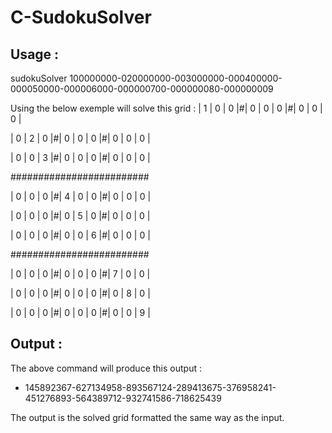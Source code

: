 C-SudokuSolver
==============

Usage :
-------
sudokuSolver 100000000-020000000-003000000-000400000-000050000-000006000-000000700-000000080-000000009


Using the below exemple will solve this grid :
| 1 | 0 | 0 |#| 0 | 0 | 0 |#| 0 | 0 | 0 |

| 0 | 2 | 0 |#| 0 | 0 | 0 |#| 0 | 0 | 0 |

| 0 | 0 | 3 |#| 0 | 0 | 0 |#| 0 | 0 | 0 |

#########################

| 0 | 0 | 0 |#| 4 | 0 | 0 |#| 0 | 0 | 0 |

| 0 | 0 | 0 |#| 0 | 5 | 0 |#| 0 | 0 | 0 |

| 0 | 0 | 0 |#| 0 | 0 | 6 |#| 0 | 0 | 0 |

#########################

| 0 | 0 | 0 |#| 0 | 0 | 0 |#| 7 | 0 | 0 |

| 0 | 0 | 0 |#| 0 | 0 | 0 |#| 0 | 8 | 0 |

| 0 | 0 | 0 |#| 0 | 0 | 0 |#| 0 | 0 | 9 |

Output :
--------
The above command will produce this output : 
- 145892367-627134958-893567124-289413675-376958241-451276893-564389712-932741586-718625439

The output is the solved grid formatted the same way as the input.
